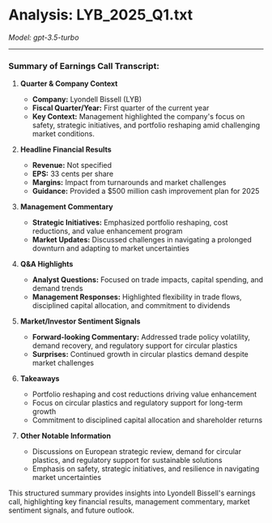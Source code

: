 # Analysis: LYB_2025_Q1.txt

*Model: gpt-3.5-turbo*

---

### Summary of Earnings Call Transcript:

1. **Quarter & Company Context**
   - **Company:** Lyondell Bissell (LYB)
   - **Fiscal Quarter/Year:** First quarter of the current year
   - **Key Context:** Management highlighted the company's focus on safety, strategic initiatives, and portfolio reshaping amid challenging market conditions.

2. **Headline Financial Results**
   - **Revenue:** Not specified
   - **EPS:** 33 cents per share
   - **Margins:** Impact from turnarounds and market challenges
   - **Guidance:** Provided a $500 million cash improvement plan for 2025

3. **Management Commentary**
   - **Strategic Initiatives:** Emphasized portfolio reshaping, cost reductions, and value enhancement program
   - **Market Updates:** Discussed challenges in navigating a prolonged downturn and adapting to market uncertainties

4. **Q&A Highlights**
   - **Analyst Questions:** Focused on trade impacts, capital spending, and demand trends
   - **Management Responses:** Highlighted flexibility in trade flows, disciplined capital allocation, and commitment to dividends

5. **Market/Investor Sentiment Signals**
   - **Forward-looking Commentary:** Addressed trade policy volatility, demand recovery, and regulatory support for circular plastics
   - **Surprises:** Continued growth in circular plastics demand despite market challenges

6. **Takeaways**
   - Portfolio reshaping and cost reductions driving value enhancement
   - Focus on circular plastics and regulatory support for long-term growth
   - Commitment to disciplined capital allocation and shareholder returns

7. **Other Notable Information**
   - Discussions on European strategic review, demand for circular plastics, and regulatory support for sustainable solutions
   - Emphasis on safety, strategic initiatives, and resilience in navigating market uncertainties

This structured summary provides insights into Lyondell Bissell's earnings call, highlighting key financial results, management commentary, market sentiment signals, and future outlook.
